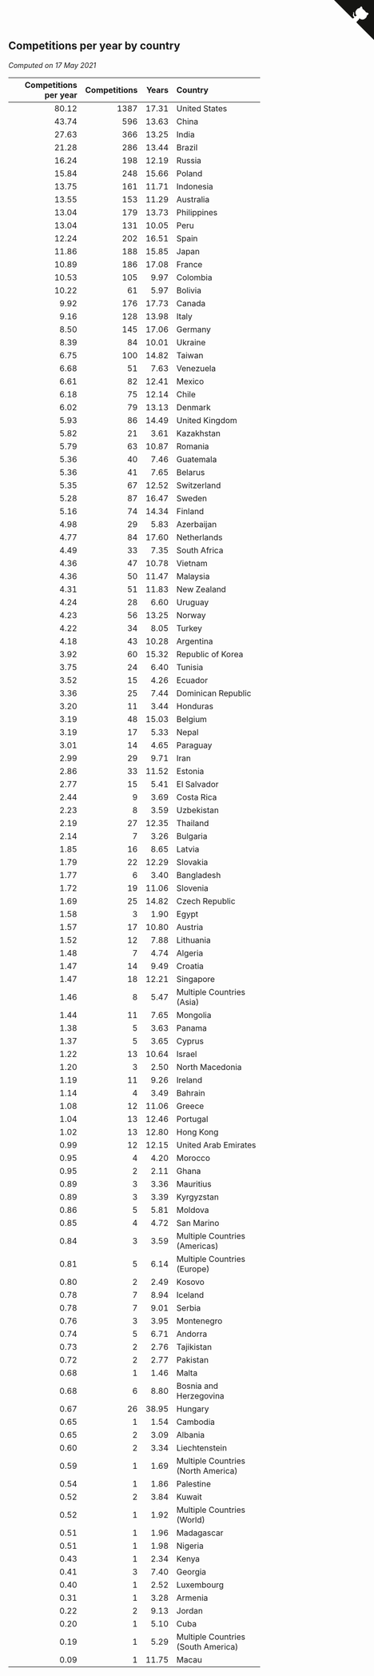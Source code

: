 ## Competitions per year by country

*Computed on 17 May 2021*

| Competitions per year | Competitions | Years | Country |
| ---: | ---: | ---: | :--- |
| 80.12 | 1387 | 17.31 | United States |
| 43.74 | 596 | 13.63 | China |
| 27.63 | 366 | 13.25 | India |
| 21.28 | 286 | 13.44 | Brazil |
| 16.24 | 198 | 12.19 | Russia |
| 15.84 | 248 | 15.66 | Poland |
| 13.75 | 161 | 11.71 | Indonesia |
| 13.55 | 153 | 11.29 | Australia |
| 13.04 | 179 | 13.73 | Philippines |
| 13.04 | 131 | 10.05 | Peru |
| 12.24 | 202 | 16.51 | Spain |
| 11.86 | 188 | 15.85 | Japan |
| 10.89 | 186 | 17.08 | France |
| 10.53 | 105 | 9.97 | Colombia |
| 10.22 | 61 | 5.97 | Bolivia |
| 9.92 | 176 | 17.73 | Canada |
| 9.16 | 128 | 13.98 | Italy |
| 8.50 | 145 | 17.06 | Germany |
| 8.39 | 84 | 10.01 | Ukraine |
| 6.75 | 100 | 14.82 | Taiwan |
| 6.68 | 51 | 7.63 | Venezuela |
| 6.61 | 82 | 12.41 | Mexico |
| 6.18 | 75 | 12.14 | Chile |
| 6.02 | 79 | 13.13 | Denmark |
| 5.93 | 86 | 14.49 | United Kingdom |
| 5.82 | 21 | 3.61 | Kazakhstan |
| 5.79 | 63 | 10.87 | Romania |
| 5.36 | 40 | 7.46 | Guatemala |
| 5.36 | 41 | 7.65 | Belarus |
| 5.35 | 67 | 12.52 | Switzerland |
| 5.28 | 87 | 16.47 | Sweden |
| 5.16 | 74 | 14.34 | Finland |
| 4.98 | 29 | 5.83 | Azerbaijan |
| 4.77 | 84 | 17.60 | Netherlands |
| 4.49 | 33 | 7.35 | South Africa |
| 4.36 | 47 | 10.78 | Vietnam |
| 4.36 | 50 | 11.47 | Malaysia |
| 4.31 | 51 | 11.83 | New Zealand |
| 4.24 | 28 | 6.60 | Uruguay |
| 4.23 | 56 | 13.25 | Norway |
| 4.22 | 34 | 8.05 | Turkey |
| 4.18 | 43 | 10.28 | Argentina |
| 3.92 | 60 | 15.32 | Republic of Korea |
| 3.75 | 24 | 6.40 | Tunisia |
| 3.52 | 15 | 4.26 | Ecuador |
| 3.36 | 25 | 7.44 | Dominican Republic |
| 3.20 | 11 | 3.44 | Honduras |
| 3.19 | 48 | 15.03 | Belgium |
| 3.19 | 17 | 5.33 | Nepal |
| 3.01 | 14 | 4.65 | Paraguay |
| 2.99 | 29 | 9.71 | Iran |
| 2.86 | 33 | 11.52 | Estonia |
| 2.77 | 15 | 5.41 | El Salvador |
| 2.44 | 9 | 3.69 | Costa Rica |
| 2.23 | 8 | 3.59 | Uzbekistan |
| 2.19 | 27 | 12.35 | Thailand |
| 2.14 | 7 | 3.26 | Bulgaria |
| 1.85 | 16 | 8.65 | Latvia |
| 1.79 | 22 | 12.29 | Slovakia |
| 1.77 | 6 | 3.40 | Bangladesh |
| 1.72 | 19 | 11.06 | Slovenia |
| 1.69 | 25 | 14.82 | Czech Republic |
| 1.58 | 3 | 1.90 | Egypt |
| 1.57 | 17 | 10.80 | Austria |
| 1.52 | 12 | 7.88 | Lithuania |
| 1.48 | 7 | 4.74 | Algeria |
| 1.47 | 14 | 9.49 | Croatia |
| 1.47 | 18 | 12.21 | Singapore |
| 1.46 | 8 | 5.47 | Multiple Countries (Asia) |
| 1.44 | 11 | 7.65 | Mongolia |
| 1.38 | 5 | 3.63 | Panama |
| 1.37 | 5 | 3.65 | Cyprus |
| 1.22 | 13 | 10.64 | Israel |
| 1.20 | 3 | 2.50 | North Macedonia |
| 1.19 | 11 | 9.26 | Ireland |
| 1.14 | 4 | 3.49 | Bahrain |
| 1.08 | 12 | 11.06 | Greece |
| 1.04 | 13 | 12.46 | Portugal |
| 1.02 | 13 | 12.80 | Hong Kong |
| 0.99 | 12 | 12.15 | United Arab Emirates |
| 0.95 | 4 | 4.20 | Morocco |
| 0.95 | 2 | 2.11 | Ghana |
| 0.89 | 3 | 3.36 | Mauritius |
| 0.89 | 3 | 3.39 | Kyrgyzstan |
| 0.86 | 5 | 5.81 | Moldova |
| 0.85 | 4 | 4.72 | San Marino |
| 0.84 | 3 | 3.59 | Multiple Countries (Americas) |
| 0.81 | 5 | 6.14 | Multiple Countries (Europe) |
| 0.80 | 2 | 2.49 | Kosovo |
| 0.78 | 7 | 8.94 | Iceland |
| 0.78 | 7 | 9.01 | Serbia |
| 0.76 | 3 | 3.95 | Montenegro |
| 0.74 | 5 | 6.71 | Andorra |
| 0.73 | 2 | 2.76 | Tajikistan |
| 0.72 | 2 | 2.77 | Pakistan |
| 0.68 | 1 | 1.46 | Malta |
| 0.68 | 6 | 8.80 | Bosnia and Herzegovina |
| 0.67 | 26 | 38.95 | Hungary |
| 0.65 | 1 | 1.54 | Cambodia |
| 0.65 | 2 | 3.09 | Albania |
| 0.60 | 2 | 3.34 | Liechtenstein |
| 0.59 | 1 | 1.69 | Multiple Countries (North America) |
| 0.54 | 1 | 1.86 | Palestine |
| 0.52 | 2 | 3.84 | Kuwait |
| 0.52 | 1 | 1.92 | Multiple Countries (World) |
| 0.51 | 1 | 1.96 | Madagascar |
| 0.51 | 1 | 1.98 | Nigeria |
| 0.43 | 1 | 2.34 | Kenya |
| 0.41 | 3 | 7.40 | Georgia |
| 0.40 | 1 | 2.52 | Luxembourg |
| 0.31 | 1 | 3.28 | Armenia |
| 0.22 | 2 | 9.13 | Jordan |
| 0.20 | 1 | 5.10 | Cuba |
| 0.19 | 1 | 5.29 | Multiple Countries (South America) |
| 0.09 | 1 | 11.75 | Macau |


<a href="https://github.com/jonatanklosko/wca_statistics" class="github-corner" aria-label="View source on Github"><svg width="80" height="80" viewBox="0 0 250 250" style="fill:#151513; color:#fff; position: absolute; top: 0; border: 0; right: 0;" aria-hidden="true"><path d="M0,0 L115,115 L130,115 L142,142 L250,250 L250,0 Z"></path><path d="M128.3,109.0 C113.8,99.7 119.0,89.6 119.0,89.6 C122.0,82.7 120.5,78.6 120.5,78.6 C119.2,72.0 123.4,76.3 123.4,76.3 C127.3,80.9 125.5,87.3 125.5,87.3 C122.9,97.6 130.6,101.9 134.4,103.2" fill="currentColor" style="transform-origin: 130px 106px;" class="octo-arm"></path><path d="M115.0,115.0 C114.9,115.1 118.7,116.5 119.8,115.4 L133.7,101.6 C136.9,99.2 139.9,98.4 142.2,98.6 C133.8,88.0 127.5,74.4 143.8,58.0 C148.5,53.4 154.0,51.2 159.7,51.0 C160.3,49.4 163.2,43.6 171.4,40.1 C171.4,40.1 176.1,42.5 178.8,56.2 C183.1,58.6 187.2,61.8 190.9,65.4 C194.5,69.0 197.7,73.2 200.1,77.6 C213.8,80.2 216.3,84.9 216.3,84.9 C212.7,93.1 206.9,96.0 205.4,96.6 C205.1,102.4 203.0,107.8 198.3,112.5 C181.9,128.9 168.3,122.5 157.7,114.1 C157.9,116.9 156.7,120.9 152.7,124.9 L141.0,136.5 C139.8,137.7 141.6,141.9 141.8,141.8 Z" fill="currentColor" class="octo-body"></path></svg></a><style>.github-corner:hover .octo-arm{animation:octocat-wave 560ms ease-in-out}@keyframes octocat-wave{0%,100%{transform:rotate(0)}20%,60%{transform:rotate(-25deg)}40%,80%{transform:rotate(10deg)}}@media (max-width:500px){.github-corner:hover .octo-arm{animation:none}.github-corner .octo-arm{animation:octocat-wave 560ms ease-in-out}}</style>
